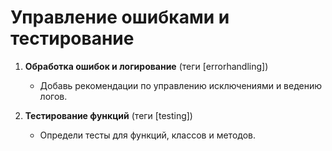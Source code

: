 # Управление ошибками и тестирование

1. **Обработка ошибок и логирование** (теги [errorhandling])
    - Добавь рекомендации по управлению исключениями и ведению логов.

2. **Тестирование функций** (теги [testing])
    - Определи тесты для функций, классов и методов.
